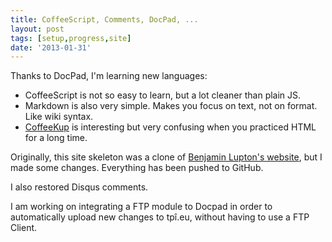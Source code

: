 ```yaml
---
title: CoffeeScript, Comments, DocPad, ...
layout: post
tags: [setup,progress,site]
date: '2013-01-31'
---
```


Thanks to DocPad, I'm learning new languages:

- CoffeeScript is not so easy to learn, but a lot cleaner than plain JS.
- Markdown is also very simple. Makes you focus on text, not on format. Like wiki syntax.
- [CoffeeKup](http://coffeekup.org/) is interesting but very confusing when you practiced HTML for a long time.

Originally, this site skeleton was a clone of [Benjamin Lupton's website](http://BaLupton.com), but I made some changes.
Everything has been pushed to GitHub.

I also restored Disqus comments.

I am working on integrating a FTP module to Docpad in order to automatically upload new changes to tpî.eu, without having to use a FTP Client.
